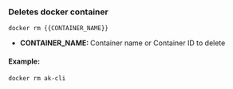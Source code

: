 ### Deletes docker container

`docker rm {{CONTAINER_NAME}}`

- <b>CONTAINER_NAME: </b>Container name or Container ID to delete

#### Example:

`docker rm ak-cli`
